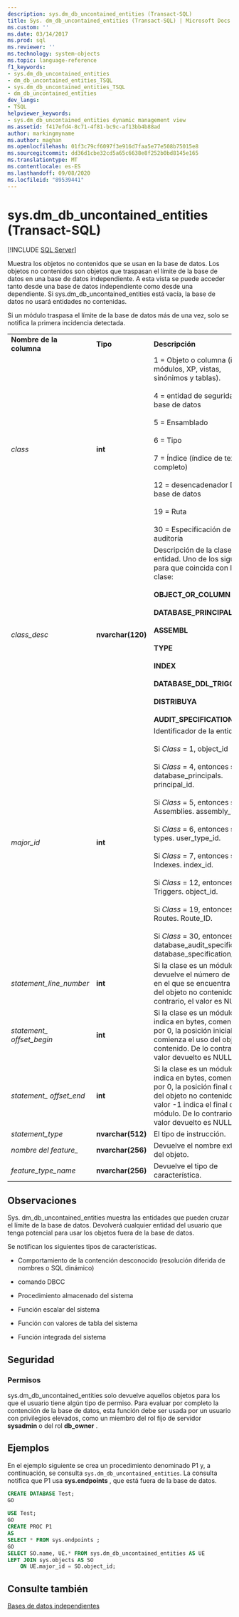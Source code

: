 ```yaml
---
description: sys.dm_db_uncontained_entities (Transact-SQL)
title: Sys. dm_db_uncontained_entities (Transact-SQL) | Microsoft Docs
ms.custom: ''
ms.date: 03/14/2017
ms.prod: sql
ms.reviewer: ''
ms.technology: system-objects
ms.topic: language-reference
f1_keywords:
- sys.dm_db_uncontained_entities
- dm_db_uncontained_entities_TSQL
- sys.dm_db_uncontained_entities_TSQL
- dm_db_uncontained_entities
dev_langs:
- TSQL
helpviewer_keywords:
- sys.dm_db_uncontained_entities dynamic management view
ms.assetid: f417efd4-8c71-4f81-bc9c-af13bb4b88ad
author: markingmyname
ms.author: maghan
ms.openlocfilehash: 01f3c79cf6097f3e916d7faa5e77e508b75015e8
ms.sourcegitcommit: dd36d1cbe32cd5a65c6638e8f252b0bd8145e165
ms.translationtype: MT
ms.contentlocale: es-ES
ms.lasthandoff: 09/08/2020
ms.locfileid: "89539441"
---
```

# <a name="sysdm_db_uncontained_entities-transact-sql"></a>sys.dm_db_uncontained_entities (Transact-SQL)
[!INCLUDE [SQL Server](../../includes/applies-to-version/sqlserver.md)]

  Muestra los objetos no contenidos que se usan en la base de datos. Los objetos no contenidos son objetos que traspasan el límite de la base de datos en una base de datos independiente. A esta vista se puede acceder tanto desde una base de datos independiente como desde una dependiente. Si sys.dm_db_uncontained_entities está vacía, la base de datos no usará entidades no contenidas.  
  
 Si un módulo traspasa el límite de la base de datos más de una vez, solo se notifica la primera incidencia detectada.  
  
||||  
|-|-|-|  
|**Nombre de la columna**|**Tipo**|**Descripción**|  
|*class*|**int**|1 = Objeto o columna (incluye módulos, XP, vistas, sinónimos y tablas).<br /><br /> 4 = entidad de seguridad de base de datos<br /><br /> 5 = Ensamblado<br /><br /> 6 = Tipo<br /><br /> 7 = Índice (índice de texto completo)<br /><br /> 12 = desencadenador DDL de base de datos<br /><br /> 19 = Ruta<br /><br /> 30 = Especificación de auditoría|  
|*class_desc*|**nvarchar(120)**|Descripción de la clase de la entidad. Uno de los siguientes para que coincida con la clase:<br /><br /> **OBJECT_OR_COLUMN**<br /><br /> **DATABASE_PRINCIPAL**<br /><br /> **ASSEMBL**<br /><br /> **TYPE**<br /><br /> **INDEX**<br /><br /> **DATABASE_DDL_TRIGGER**<br /><br /> **DISTRIBUYA**<br /><br /> **AUDIT_SPECIFICATION**|  
|*major_id*|**int**|Identificador de la entidad.<br /><br /> Si *Class* = 1, object_id<br /><br /> Si *Class* = 4, entonces sys. database_principals. principal_id.<br /><br /> Si *Class* = 5, entonces sys. Assemblies. assembly_id.<br /><br /> Si *Class* = 6, entonces sys. types. user_type_id.<br /><br /> Si *Class* = 7, entonces sys. Indexes. index_id.<br /><br /> Si *Class* = 12, entonces sys. Triggers. object_id.<br /><br /> Si *Class* = 19, entonces sys. Routes. Route_ID.<br /><br /> Si *Class* = 30, entonces sys. database_audit_specifications. database_specification_id.|  
|*statement_line_number*|**int**|Si la clase es un módulo, devuelve el número de línea en el que se encuentra el uso del objeto no contenido.  De lo contrario, el valor es NULL.|  
|*statement_ offset_begin*|**int**|Si la clase es un módulo, indica en bytes, comenzando por 0, la posición inicial donde comienza el uso del objeto no contenido. De lo contrario el valor devuelto es NULL.|  
|*statement_ offset_end*|**int**|Si la clase es un módulo, indica en bytes, comenzando por 0, la posición final del uso del objeto no contenido. El valor -1 indica el final del módulo. De lo contrario el valor devuelto es NULL.|  
|*statement_type*|**nvarchar(512)**|El tipo de instrucción.|  
|*nombre del feature_*|**nvarchar(256)**|Devuelve el nombre externo del objeto.|  
|*feature_type_name*|**nvarchar(256)**|Devuelve el tipo de característica.|  
  
## <a name="remarks"></a>Observaciones  
 Sys. dm_db_uncontained_entities muestra las entidades que pueden cruzar el límite de la base de datos. Devolverá cualquier entidad del usuario que tenga potencial para usar los objetos fuera de la base de datos.  
  
 Se notifican los siguientes tipos de características.  
  
-   Comportamiento de la contención desconocido (resolución diferida de nombres o SQL dinámico)  
  
-   comando DBCC  
  
-   Procedimiento almacenado del sistema  
  
-   Función escalar del sistema  
  
-   Función con valores de tabla del sistema  
  
-   Función integrada del sistema  
  
## <a name="security"></a>Seguridad  
  
### <a name="permissions"></a>Permisos  
 sys.dm_db_uncontained_entities solo devuelve aquellos objetos para los que el usuario tiene algún tipo de permiso. Para evaluar por completo la contención de la base de datos, esta función debe ser usada por un usuario con privilegios elevados, como un miembro del rol fijo de servidor **sysadmin** o del rol **db_owner** .  
  
## <a name="examples"></a>Ejemplos  
 En el ejemplo siguiente se crea un procedimiento denominado P1 y, a continuación, se consulta `sys.dm_db_uncontained_entities`. La consulta notifica que P1 usa **sys.endpoints** , que está fuera de la base de datos.  
  
```sql  
CREATE DATABASE Test;  
GO  
  
USE Test;  
GO  
CREATE PROC P1  
AS   
SELECT * FROM sys.endpoints ;  
GO  
SELECT SO.name, UE.* FROM sys.dm_db_uncontained_entities AS UE  
LEFT JOIN sys.objects AS SO  
    ON UE.major_id = SO.object_id;  
```  
  
## <a name="see-also"></a>Consulte también  
 [Bases de datos independientes](../../relational-databases/databases/contained-databases.md)  
  
  
